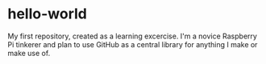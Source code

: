 # hello-world
My first repository, created as a learning excercise.
I'm a novice Raspberry Pi tinkerer and plan to use GitHub as a central library for anything I make or make use of.
